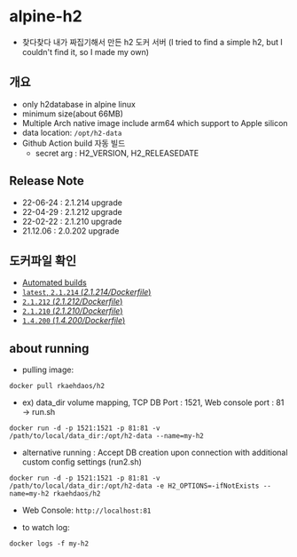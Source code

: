 # alpine-h2
- 찾다찾다 내가 짜집기해서 만든 h2 도커 서버
  (I tried to find a simple h2, but I couldn't find it, so I made my own)

## 개요
- only h2database in alpine linux
- minimum size(about 66MB)
- Multiple Arch native image include arm64 which support to Apple silicon
- data location: `/opt/h2-data`
- Github Action build 자동 빌드
  - secret arg : H2_VERSION, H2_RELEASEDATE

## Release Note
- 22-06-24 : 2.1.214 upgrade
- 22-04-29 : 2.1.212 upgrade
- 22-02-22 : 2.1.210 upgrade
- 21.12.06 : 2.0.202 upgrade

## 도커파일 확인

- [Automated builds](https://hub.docker.com/repository/docker/rkaehdaos/h2) 
- [`latest`, `2.1.214` (*2.1.214/Dockerfile*)](https://github.com/rkaehdaos/h2/blob/main/Dockerfile)
- [`2.1.212` (*2.1.212/Dockerfile*)](https://github.com/rkaehdaos/h2/blob/ba01ab340db8349523997d77929df6c7c97432b3/Dockerfile)
- [`2.1.210` (*2.1.210/Dockerfile*)](https://github.com/rkaehdaos/h2/blob/8194c5672fa6450d6472c22392b4c234f0ca8d63/Dockerfile)
- [`1.4.200` (*1.4.200/Dockerfile*)](https://github.com/rkaehdaos/h2/blob/9045cbe5678ddcf0334a923fccf523191b71dd30/Dockerfile)

## about running

- pulling image:
```
docker pull rkaehdaos/h2
```

- ex) data_dir volume mapping, TCP DB Port : 1521, Web console port : 81 -> run.sh

```
docker run -d -p 1521:1521 -p 81:81 -v /path/to/local/data_dir:/opt/h2-data --name=my-h2 
```

- alternative running : Accept DB creation upon connection with additional custom config settings (run2.sh)

```
docker run -d -p 1521:1521 -p 81:81 -v /path/to/local/data_dir:/opt/h2-data -e H2_OPTIONS=-ifNotExists --name=my-h2 rkaehdaos/h2
```

- Web Console: `http://localhost:81`

- to watch log:

```
docker logs -f my-h2
```
